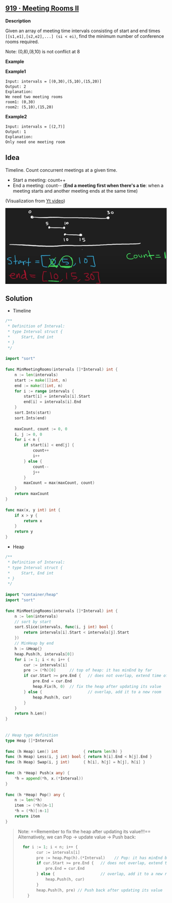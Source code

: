 ## [919 · Meeting Rooms II](https://www.lintcode.com/problem/919/) 

**Description** 

Given an array of meeting time intervals consisting of start and end times `[[s1,e1],[s2,e2],...] (si < ei)`, find the minimum number of conference rooms required.

Note: (0,8),(8,10) is not conflict at 8

**Example** 

**Example1**

```
Input: intervals = [(0,30),(5,10),(15,20)]
Output: 2
Explanation:
We need two meeting rooms
room1: (0,30)
room2: (5,10),(15,20)
```

**Example2**

```
Input: intervals = [(2,7)]
Output: 1
Explanation: 
Only need one meeting room
```



## Idea

Timeline. Count concurrent meetings at a given time.

- Start a meeting: count++
- End a meeting: count--  (**End a meeting first when there's a tie**: when a meeting starts and another meeting ends at the same time)

(Visualization from [Yt video](https://www.youtube.com/watch?v=FdzJmTCVyJU))

![meeting-rooms-ii](_image/meeting-rooms-ii.jpg) 



## Solution

- Timeline

```go
/**
 * Definition of Interval:
 * type Interval struct {
 *     Start, End int
 * }
 */

import "sort"

func MinMeetingRooms(intervals []*Interval) int {
    n := len(intervals)
    start := make([]int, n)
    end := make([]int, n)
    for i := range intervals {
        start[i] = intervals[i].Start
        end[i] = intervals[i].End
    }
    sort.Ints(start)
    sort.Ints(end)

    maxCount, count := 0, 0
    i, j := 0, 0
    for i < n {
        if start[i] < end[j] {
            count++
            i++
        } else {
            count--
            j++
        }
        maxCount = max(maxCount, count)
    }
    return maxCount
}

func max(x, y int) int {
    if x > y {
        return x
    }
    return y
}
```



- Heap

```go
/**
 * Definition of Interval:
 * type Interval struct {
 *     Start, End int
 * }
 */

import "container/heap"
import "sort"

func MinMeetingRooms(intervals []*Interval) int {
    n := len(intervals)
    // sort by start
    sort.Slice(intervals, func(i, j int) bool {
        return intervals[i].Start < intervals[j].Start
    })
    // MinHeap by end
    h := &Heap{}
    heap.Push(h, intervals[0])
    for i := 1; i < n; i++ {
        cur := intervals[i]
        pre := (*h)[0]      // top of heap: it has minEnd by far
        if cur.Start >= pre.End {   // does not overlap, extend time of existing room
            pre.End = cur.End
            heap.Fix(h, 0)  // fix the heap after updating its value
        } else {                    // overlap, add it to a new room
            heap.Push(h, cur)
        }
    }
    return h.Len()
}


// Heap type definition
type Heap []*Interval

func (h Heap) Len() int           { return len(h) }
func (h Heap) Less(i, j int) bool { return h[i].End < h[j].End }
func (h Heap) Swap(i, j int)      { h[i], h[j] = h[j], h[i] }

func (h *Heap) Push(x any) {
	*h = append(*h, x.(*Interval))
}

func (h *Heap) Pop() any {
	n := len(*h)
	item := (*h)[n-1]
	*h = (*h)[:n-1]
	return item
}
```

> Note: ==Remember to fix the heap after updating its value!!!== Alternatively, we can Pop -> update value -> Push back:
>
> ```go
> 	for i := 1; i < n; i++ {
>         cur := intervals[i]
>         pre := heap.Pop(h).(*Interval)	// Pop: it has minEnd by far
>         if cur.Start >= pre.End {   // does not overlap, extend time of existing room
>             pre.End = cur.End
>         } else {                    // overlap, add it to a new room
>             heap.Push(h, cur)
>         }
>         heap.Push(h, pre)	// Push back after updating its value
>     }
> ```

